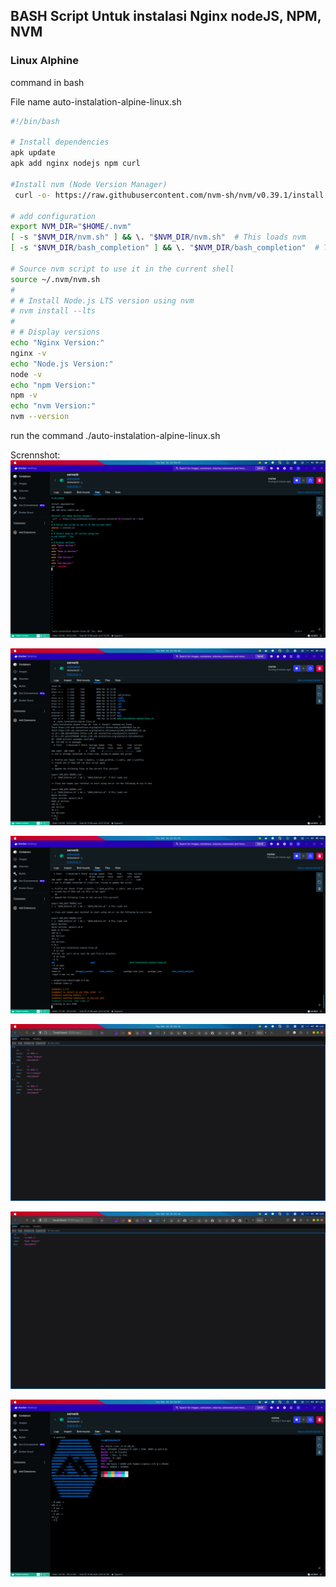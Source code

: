 ## BASH Script Untuk instalasi Nginx nodeJS, NPM, NVM

### Linux Alphine

command in bash

File name auto-instalation-alpine-linux.sh

```bash
#!/bin/bash

# Install dependencies
apk update
apk add nginx nodejs npm curl

#Install nvm (Node Version Manager)
 curl -o- https://raw.githubusercontent.com/nvm-sh/nvm/v0.39.1/install.sh | bash

# add configuration
export NVM_DIR="$HOME/.nvm"
[ -s "$NVM_DIR/nvm.sh" ] && \. "$NVM_DIR/nvm.sh"  # This loads nvm
[ -s "$NVM_DIR/bash_completion" ] && \. "$NVM_DIR/bash_completion"  # This loads nvm bash_completion

# Source nvm script to use it in the current shell
source ~/.nvm/nvm.sh
#
# # Install Node.js LTS version using nvm
# nvm install --lts
#
# # Display versions
echo "Nginx Version:"
nginx -v
echo "Node.js Version:"
node -v
echo "npm Version:"
npm -v
echo "nvm Version:"
nvm --version
```

run the command ./auto-instalation-alpine-linux.sh

Scrennshot:
![Alt text](../images/vim-edit-script.png "img")

![Alt text](../images/auto-install.png "img")

![Alt text](../images/example-api-running.png "img")

![Alt text](../images/example-api1.png "img")

![Alt text](../images/example-api2.png "img")

![Alt text](../images/output.png "img")

